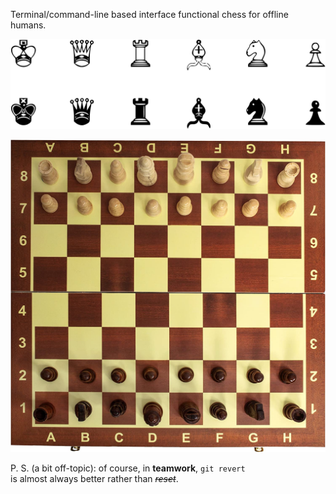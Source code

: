 Terminal/command-line based interface functional chess for offline humans.  

![Quivira font chess](Quivira-font-chess.png)

![chess board](chess-board.jpg)

P. S. (a bit off-topic): of course, in **teamwork**, ``git revert``  
is almost always better rather than *~~reset~~*.
